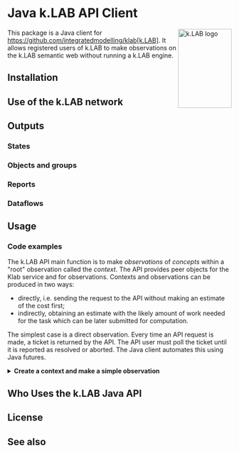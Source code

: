 # Java k.LAB API Client

<img src="https://docs.integratedmodelling.org/klab/_images/KLAB_LOGO.png" align="right"
     alt="k.LAB logo" width="120" height="178">

This package is a Java client for https://github.com/integratedmodelling/klab[k.LAB]. It allows registered users of k.LAB to make
observations on the k.LAB semantic web without running a k.LAB engine.

## Installation 

## Use of the k.LAB network

## Outputs

### States

### Objects and groups

### Reports

### Dataflows

## Usage

### Code examples

The k.LAB API main function is to make _observations_ of _concepts_ within a "root" observation 
called the _context_. The API provides peer objects for the Klab service and for observations.
Contexts and observations can be produced in two ways:

* directly, i.e. sending the request to the API without making an estimate of the cost first;
* indirectly, obtaining an estimate with the likely amount of work needed for the task which can 
  be later submitted for computation.
  
The simplest case is a direct observation. Every time an API request is made, a ticket is returned by
the API. The API user must poll the ticket until it is reported as resolved or aborted. The Java 
client automates this using Java futures.  

<details><summary><b>Create a context and make a simple observation</b></summary>

```java
		// connect to the server at the passed URL. Calling create() without parameters will
		// connect to a local engine, which must be active.
		Klab klab = Klab.create("https://my.klab.engine.com", "myusername", "mypassword");
		Context context = klab
				.submit(
					Observable.create("earth:Region"), 
					Geometry.builder().grid(ruaha, "1 km").years(2010).build())
				// submit() returns a task; calling get() on it blocks until the observation is made
				.get();

		// remote failure will result in exceptions thrown by get(), so if we get here we have a valid context
		Observation elevation = context.submit(new Observable("geography:Elevation")).get();

		// in the passed context, the observation of elevation should be between 270 and 2800 m
		assert Range.create(0, 3000).contains(elevation.getDataRange());

		/*
		 * ensure the context has been updated with the new observation
		 */
		assert context.getObservation("elevation") instanceof Observation;
```
</details>

## Who Uses the k.LAB Java API

## License

## See also
